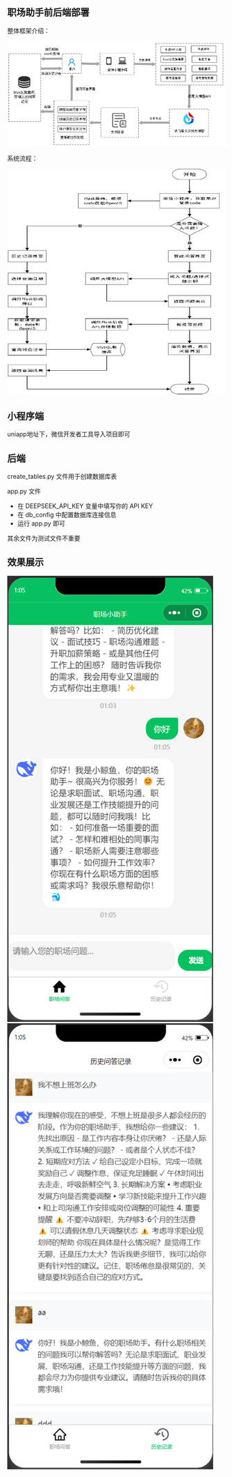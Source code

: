 职场助手前后端部署
---

整体框架介绍：

![](images/img1.png)

系统流程：

![](images/img2.png)

小程序端
---
uniapp地址下，微信开发者工具导入项目即可


后端
---
create_tables.py 文件用于创建数据库表

app.py 文件
- 在 DEEPSEEK_API_KEY 变量中填写你的 API KEY
- 在 db_config 中配置数据库连接信息
- 运行 app.py 即可

其余文件为测试文件不重要


效果展示
---
![](images/img3.png)
![](images/img4.png)